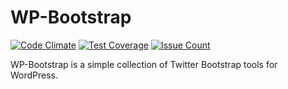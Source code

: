 # WP-Bootstrap

[![Code Climate](https://codeclimate.com/github/wp-bootstrap/wp-bootstrap/badges/gpa.svg)](https://codeclimate.com/github/wp-bootstrap/wp-bootstrap)
[![Test Coverage](https://codeclimate.com/github/wp-bootstrap/wp-bootstrap/badges/coverage.svg)](https://codeclimate.com/github/wp-bootstrap/wp-bootstrap/coverage)
[![Issue Count](https://codeclimate.com/github/wp-bootstrap/wp-bootstrap/badges/issue_count.svg)](https://codeclimate.com/github/wp-bootstrap/wp-bootstrap)

WP-Bootstrap is a simple collection of Twitter Bootstrap tools for WordPress.
